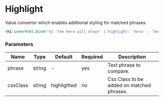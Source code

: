 # Highlight
Value convertor which enables additional styling for matched phrases.

```html
<h1 innerhtml.bind="${ 'the hero will drown' | highlight: 'hero' : 'heading--highlighted'}"></h1>
```

### Parameters

| Name     | Type   | Default     | Required | Description                               |
|----------|--------|-------------|----------|-------------------------------------------|
| phrase   | string | -           | yes      | Text phrase to compare.                   |
| cssClass | string | highlighted | no       | Css Class to be added on matched phrases. |